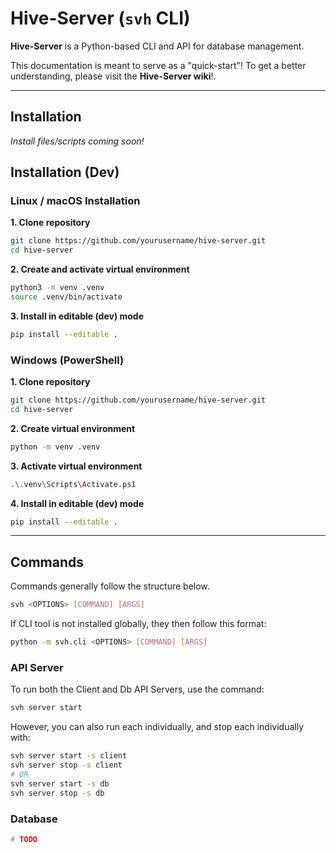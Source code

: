 # Hive-Server (`svh` CLI)

**Hive-Server** is a Python-based CLI and API for database management.

This documentation is meant to serve as a "quick-start"! To get a better understanding, please visit the **Hive-Server wiki**!.

---

## Installation
*Install files/scripts coming soon!*

## Installation (Dev)

### Linux / macOS Installation

**1. Clone repository**
```bash
git clone https://github.com/yourusername/hive-server.git
cd hive-server
```

**2. Create and activate virtual environment**
```bash
python3 -m venv .venv
source .venv/bin/activate
```

**3. Install in editable (dev) mode**
```bash
pip install --editable .
```

### Windows (PowerShell)

**1. Clone repository**
```bash
git clone https://github.com/yourusername/hive-server.git
cd hive-server
```

**2. Create virtual environment**
```bash
python -m venv .venv
```

**3. Activate virtual environment**
```bash
.\.venv\Scripts\Activate.ps1
```

**4. Install in editable (dev) mode**
```bash
pip install --editable .
```

---

## Commands
Commands generally follow the structure below.
```bash
svh <OPTIONS> [COMMAND] [ARGS]
```

If CLI tool is not installed globally, they then follow this format:
```bash
python -m svh.cli <OPTIONS> [COMMAND] [ARGS]
```

### API Server
To run both the Client and Db API Servers, use the command:
```bash
svh server start
```

However, you can also run each individually, and stop each individually with:
```bash
svh server start -s client
svh server stop -s client
# OR
svh server start -s db
svh server stop -s db
```

### Database

```bash
# TODO
```
